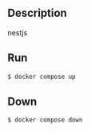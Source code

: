 ## Description

nestjs

## Run

```bash
$ docker compose up
```

## Down

```bash
$ docker compose down
```
